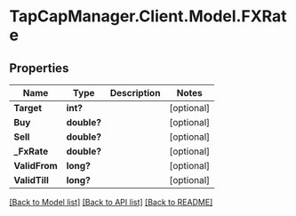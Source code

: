 # TapCapManager.Client.Model.FXRate
## Properties

Name | Type | Description | Notes
------------ | ------------- | ------------- | -------------
**Target** | **int?** |  | [optional] 
**Buy** | **double?** |  | [optional] 
**Sell** | **double?** |  | [optional] 
**_FxRate** | **double?** |  | [optional] 
**ValidFrom** | **long?** |  | [optional] 
**ValidTill** | **long?** |  | [optional] 

[[Back to Model list]](../README.md#documentation-for-models) [[Back to API list]](../README.md#documentation-for-api-endpoints) [[Back to README]](../README.md)

